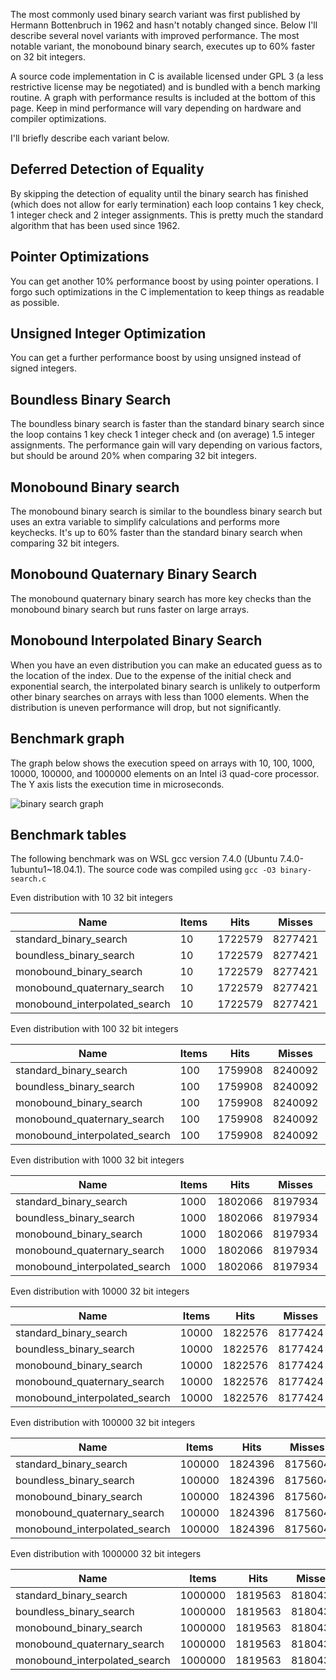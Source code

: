 The most commonly used binary search variant was first published by Hermann Bottenbruch in 1962 and hasn't notably changed since. Below I'll describe several novel variants with improved performance. The most notable variant, the monobound binary search, executes up to 60% faster on 32 bit integers.

A source code implementation in C is available licensed under GPL 3 (a less restrictive license may be negotiated) and is bundled with a bench marking routine. A graph with performance results is included at the bottom of this page. Keep in mind performance will vary depending on hardware and compiler optimizations.

I'll briefly describe each variant below.

Deferred Detection of Equality
------------------------------

By skipping the detection of equality until the binary search has finished (which does not allow for early termination) each loop contains 1 key check, 1 integer check and 2 integer assignments. This is pretty much the standard algorithm that has been used since 1962.

Pointer Optimizations
---------------------

You can get another 10% performance boost by using pointer operations. I forgo such optimizations in the C implementation to keep things as readable as possible.

Unsigned Integer Optimization
-----------------------------

You can get a further performance boost by using unsigned instead of signed integers.

Boundless Binary Search
-----------------------

The boundless binary search is faster than the standard binary search since the loop contains 1 key check 1 integer check and (on average) 1.5 integer assignments. The performance gain will vary depending on various factors, but should be around 20% when comparing 32 bit integers.

Monobound Binary search
-----------------------

The monobound binary search is similar to the boundless binary search but uses an extra variable to simplify calculations and performs more keychecks. It's up to 60% faster than the standard binary search when comparing 32 bit integers.

Monobound Quaternary Binary Search
----------------------------------

The monobound quaternary binary search has more key checks than the monobound binary search but runs faster on large arrays.

Monobound Interpolated Binary Search
------------------------------------

When you have an even distribution you can make an educated guess as to the location of the index. Due to the expense of the initial check and exponential search, the interpolated binary search is unlikely to outperform other binary searches on arrays with less than 1000 elements. When the distribution is uneven performance will drop, but not significantly.

Benchmark graph
---------------
The graph below shows the execution speed on arrays with 10, 100, 1000, 10000, 100000, and 1000000 elements on an Intel i3 quad-core processor. The Y axis lists the execution time in microseconds.

![binary search graph](https://github.com/scandum/binary_search/blob/master/binary_search.png)

Benchmark tables
----------------
The following benchmark was on WSL gcc version 7.4.0 (Ubuntu 7.4.0-1ubuntu1~18.04.1). The source code was compiled using `gcc -O3 binary-search.c`

Even distribution with 10 32 bit integers

|                           Name |      Items |       Hits |     Misses |     Checks |       Time |
|                     ---------- | ---------- | ---------- | ---------- | ---------- | ---------- |
|         standard_binary_search |         10 |    1722579 |    8277421 |   43102383 |   0.000295 |
|        boundless_binary_search |         10 |    1722579 |    8277421 |   43102383 |   0.000279 |
|        monobound_binary_search |         10 |    1722579 |    8277421 |   50000000 |   0.000159 |
|    monobound_quaternary_search |         10 |    1722579 |    8277421 |   50000000 |   0.000160 |
|  monobound_interpolated_search |         10 |    1722579 |    8277421 |   50350850 |   0.000335 |

Even distribution with 100 32 bit integers

|                           Name |      Items |       Hits |     Misses |     Checks |       Time |
|                     ---------- | ---------- | ---------- | ---------- | ---------- | ---------- |
|         standard_binary_search |        100 |    1759908 |    8240092 |   76848523 |   0.000493 |
|        boundless_binary_search |        100 |    1759908 |    8240092 |   76848523 |   0.000446 |
|        monobound_binary_search |        100 |    1759908 |    8240092 |   80000000 |   0.000204 |
|    monobound_quaternary_search |        100 |    1759908 |    8240092 |   80000000 |   0.000203 |
|  monobound_interpolated_search |        100 |    1759908 |    8240092 |   85634669 |   0.000355 |

Even distribution with 1000 32 bit integers

|                           Name |      Items |       Hits |     Misses |     Checks |       Time |
|                     ---------- | ---------- | ---------- | ---------- | ---------- | ---------- |
|         standard_binary_search |       1000 |    1802066 |    8197934 |  109748966 |   0.000727 |
|        boundless_binary_search |       1000 |    1802066 |    8197934 |  109748966 |   0.000630 |
|        monobound_binary_search |       1000 |    1802066 |    8197934 |  110000000 |   0.000255 |
|    monobound_quaternary_search |       1000 |    1802066 |    8197934 |  112311055 |   0.000289 |
|  monobound_interpolated_search |       1000 |    1802066 |    8197934 |   98942421 |   0.000303 |

Even distribution with 10000 32 bit integers

|                           Name |      Items |       Hits |     Misses |     Checks |       Time |
|                     ---------- | ---------- | ---------- | ---------- | ---------- | ---------- |
|         standard_binary_search |      10000 |    1822576 |    8177424 |  143575407 |   0.000952 |
|        boundless_binary_search |      10000 |    1822576 |    8177424 |  143575407 |   0.000815 |
|        monobound_binary_search |      10000 |    1822576 |    8177424 |  150000000 |   0.000324 |
|    monobound_quaternary_search |      10000 |    1822576 |    8177424 |  157384779 |   0.000419 |
|  monobound_interpolated_search |      10000 |    1822576 |    8177424 |  100454815 |   0.000290 |

Even distribution with 100000 32 bit integers

|                           Name |      Items |       Hits |     Misses |     Checks |       Time |
|                     ---------- | ---------- | ---------- | ---------- | ---------- | ---------- |
|         standard_binary_search |     100000 |    1824396 |    8175604 |  176900392 |   0.001247 |
|        boundless_binary_search |     100000 |    1824396 |    8175604 |  176900392 |   0.001073 |
|        monobound_binary_search |     100000 |    1824396 |    8175604 |  180000000 |   0.000518 |
|    monobound_quaternary_search |     100000 |    1824396 |    8175604 |  190007103 |   0.000553 |
|  monobound_interpolated_search |     100000 |    1824396 |    8175604 |  100716422 |   0.000349 |

Even distribution with 1000000 32 bit integers

|                           Name |      Items |       Hits |     Misses |     Checks |       Time |
|                     ---------- | ---------- | ---------- | ---------- | ---------- | ---------- |
|         standard_binary_search |    1000000 |    1819563 |    8180437 |  209513570 |   0.001738 |
|        boundless_binary_search |    1000000 |    1819563 |    8180437 |  209513570 |   0.001540 |
|        monobound_binary_search |    1000000 |    1819563 |    8180437 |  210000000 |   0.001000 |
|    monobound_quaternary_search |    1000000 |    1819563 |    8180437 |  224985387 |   0.000920 |
|  monobound_interpolated_search |    1000000 |    1819563 |    8180437 |  120151866 |   0.000586 |
